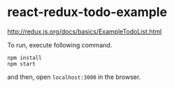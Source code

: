 # react-redux-todo-example

http://redux.js.org/docs/basics/ExampleTodoList.html

To run, execute following command.

```
npm install
npm start
```

and then, open `localhost:3000` in the browser.

